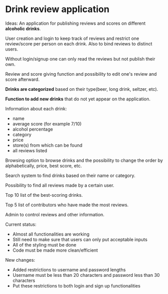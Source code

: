 # Drink review application
Ideas:
An application for publishing reviews and scores on different **alcoholic drinks**.

User creation and login to keep track of reviews and restrict one review/score per person on each drink. Also to bind reviews to distinct users.

Without login/signup one can only read the reviews but not publish their own.

Review and score giving function and possibility to edit one's review and score afterward.

**Drinks are categorized** based on their type(beer, long drink, seltzer, etc).

**Function to add new drinks** that do not yet appear on the application.

Information about each drink: 
- name
- average score (for example 7/10)
- alcohol percentage
- category
- price
- store(s) from which can be found
- all reviews listed

Browsing option to browse drinks and the possibility to change the order by alphabetically, price, best score, etc.

Search system to find drinks based on their name or category.

Possibility to find all reviews made by a certain user.

Top 10 list of the best-scoring drinks.

Top 5 list of contributors who have made the most reviews.

Admin to control reviews and other information.


Current status:
- Almost all functionalities are working
- Still need to make sure that users can only put acceptable inputs
- All of the styling must be done
- Code must be made more clean/efficient

New changes:
- Added restrictions to username and password lengths
- Username must be less than 20 characters and password less than 30 characters
- Put these restrictions to both login and sign up functionalities